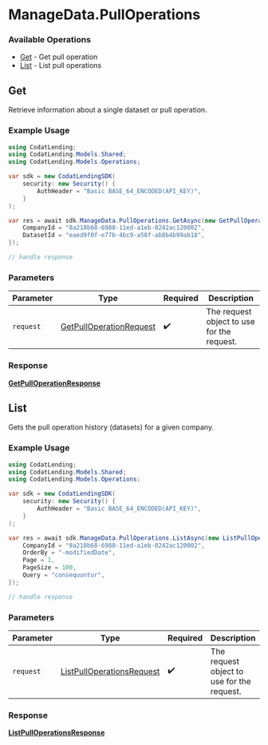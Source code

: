 # ManageData.PullOperations

### Available Operations

* [Get](#get) - Get pull operation
* [List](#list) - List pull operations

## Get

Retrieve information about a single dataset or pull operation.

### Example Usage

```csharp
using CodatLending;
using CodatLending.Models.Shared;
using CodatLending.Models.Operations;

var sdk = new CodatLendingSDK(
    security: new Security() {
        AuthHeader = "Basic BASE_64_ENCODED(API_KEY)",
    }
);

var res = await sdk.ManageData.PullOperations.GetAsync(new GetPullOperationRequest() {
    CompanyId = "8a210b68-6988-11ed-a1eb-0242ac120002",
    DatasetId = "eaed9f0f-e77b-4bc9-a58f-ab8b4b99ab18",
});

// handle response
```

### Parameters

| Parameter                                                                     | Type                                                                          | Required                                                                      | Description                                                                   |
| ----------------------------------------------------------------------------- | ----------------------------------------------------------------------------- | ----------------------------------------------------------------------------- | ----------------------------------------------------------------------------- |
| `request`                                                                     | [GetPullOperationRequest](../../models/operations/GetPullOperationRequest.md) | :heavy_check_mark:                                                            | The request object to use for the request.                                    |


### Response

**[GetPullOperationResponse](../../models/operations/GetPullOperationResponse.md)**


## List

Gets the pull operation history (datasets) for a given company.

### Example Usage

```csharp
using CodatLending;
using CodatLending.Models.Shared;
using CodatLending.Models.Operations;

var sdk = new CodatLendingSDK(
    security: new Security() {
        AuthHeader = "Basic BASE_64_ENCODED(API_KEY)",
    }
);

var res = await sdk.ManageData.PullOperations.ListAsync(new ListPullOperationsRequest() {
    CompanyId = "8a210b68-6988-11ed-a1eb-0242ac120002",
    OrderBy = "-modifiedDate",
    Page = 1,
    PageSize = 100,
    Query = "consequuntur",
});

// handle response
```

### Parameters

| Parameter                                                                         | Type                                                                              | Required                                                                          | Description                                                                       |
| --------------------------------------------------------------------------------- | --------------------------------------------------------------------------------- | --------------------------------------------------------------------------------- | --------------------------------------------------------------------------------- |
| `request`                                                                         | [ListPullOperationsRequest](../../models/operations/ListPullOperationsRequest.md) | :heavy_check_mark:                                                                | The request object to use for the request.                                        |


### Response

**[ListPullOperationsResponse](../../models/operations/ListPullOperationsResponse.md)**

